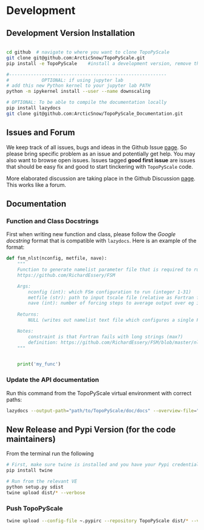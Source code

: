 # Development

## Development Version Installation

```bash

cd github  # navigate to where you want to clone TopoPyScale
git clone git@github.com:ArcticSnow/TopoPyScale.git
pip install -e TopoPyScale    #install a development version, remove the -e for normal install

#----------------------------------------------------------
#            OPTIONAL: if using jupyter lab
# add this new Python kernel to your jupyter lab PATH
python -m ipykernel install --user --name downscaling

# OPTIONAL: To be able to compile the documentation locally
pip install lazydocs
git clone git@github.com:ArcticSnow/TopoPyScale_Documentation.git
```

## Issues and Forum

We keep track of all issues, bugs and ideas in the Github Issue [page](https://github.com/ArcticSnow/TopoPyScale/issues). So please bring specific problem as an issue and potentially get help. You may also want to browse open issues. Issues tagged **good first issue** are issues that should be easy fix and good to start tinckering with `TopoPyScale` code.


More elaborated discussion are taking place in the Github Discussion [page](https://github.com/ArcticSnow/TopoPyScale/discussions). This works like a forum.


## Documentation
### Function and Class Docstrings

First when writing new function and class, please follow the *Google docstring* format that is compatible with `lazydocs`. Here is an example of the format:
```python
def fsm_nlst(nconfig, metfile, nave):
    """
    Function to generate namelist parameter file that is required to run the FSM model.
    https://github.com/RichardEssery/FSM

    Args:
        nconfig (int): which FSm configuration to run (integer 1-31)
        metfile (str): path to input tscale file (relative as Fortran fails with long strings (max 21 chars?))
        nave (int): number of forcing steps to average output over eg if forcing is hourly and output required is daily then nave = 24
    
    Returns:
        NULL (writes out namelist text file which configures a single FSM run)

    Notes:
        constraint is that Fortran fails with long strings (max?)
        definition: https://github.com/RichardEssery/FSM/blob/master/nlst_CdP_0506.txt
    """


    print('my_func')
```

### Update the API documentation

Run this command from the TopoPyScale virtual environment with correct paths:

```bash
lazydocs --output-path="path/to/TopoPyScale/doc/docs" --overview-file="README.md" --src-base-url="https://github.com/ArcticSnow/TopoPyScale" path/to/TopoPyScale
```


## New Release and Pypi Version (for the code maintainers)


From the terminal run the following
```sh
# First, make sure twine is installed and you have your Pypi credentials
pip install twine

# Run from the relevant VE
python setup.py sdist
twine upload dist/* --verbose
```

### Push TopoPyScale
```sh
twine upload --config-file ~.pypirc --repository TopoPyScale dist/* --verbose
```

